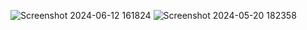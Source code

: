 ![Screenshot 2024-06-12 161824](https://github.com/rahul-shrivastav/MERN-Chat-App-with-SOCKET.io/assets/114675655/74832d4e-4f43-41d4-9fd3-8aa75462d121)
![Screenshot 2024-05-20 182358](https://github.com/rahul-shrivastav/MERN-Chat-App-with-SOCKET.io/assets/114675655/cfc6ae3e-56d3-46d8-bab7-e84de6c5e77f)
